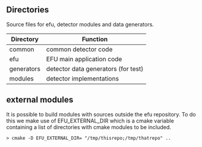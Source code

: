 
## Directories

Source files for efu, detector modules and data generators.

Directory             | Function
-------------         | -------------
common                | common detector code
efu                   | EFU main application code
generators            | detector data generators (for test)
modules               | detector implementations

## external modules
It is possible to build modules with sources outside the efu repository. To
do this we make use of EFU_EXTERNAL_DIR which is a cmake variable containing
a list of directories with cmake modules to be included.

    > cmake -D EFU_EXTERNAL_DIR= "/tmp/thisrepo;/tmp/thatrepo" ..
